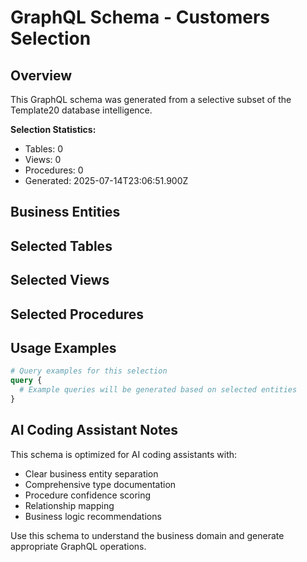 # GraphQL Schema - Customers Selection

## Overview
This GraphQL schema was generated from a selective subset of the Template20 database intelligence.

**Selection Statistics:**
- Tables: 0
- Views: 0
- Procedures: 0
- Generated: 2025-07-14T23:06:51.900Z

## Business Entities


## Selected Tables


## Selected Views


## Selected Procedures


## Usage Examples

```graphql
# Query examples for this selection
query {
  # Example queries will be generated based on selected entities
}
```

## AI Coding Assistant Notes
This schema is optimized for AI coding assistants with:
- Clear business entity separation
- Comprehensive type documentation
- Procedure confidence scoring
- Relationship mapping
- Business logic recommendations

Use this schema to understand the business domain and generate appropriate GraphQL operations.
